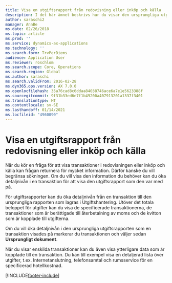 ```yaml
---
title: Visa en utgiftsrapport från redovisning eller inköp och källa
description: I det här ämnet beskrivs hur du visar den ursprungliga utgiftsrapporten som en transaktion visades på.
author: saraschi2
manager: AnnBe
ms.date: 02/26/2018
ms.topic: article
ms.prod: ''
ms.service: dynamics-ax-applications
ms.technology: ''
ms.search.form: TrvPerDiems
audience: Application User
ms.reviewer: roschlom
ms.search.scope: Core, Operations
ms.search.region: Global
ms.author: saraschi
ms.search.validFrom: 2016-02-28
ms.dyn365.ops.version: AX 7.0.0
ms.openlocfilehash: 35a76cad8c6ddaa84038746ace6a7e1e5623388f
ms.sourcegitcommit: 9f31b33ed6e7f1b49200a407913201a1337f3401
ms.translationtype: HT
ms.contentlocale: sv-SE
ms.lasthandoff: 01/14/2021
ms.locfileid: "4960090"
---
```

# <a name="view-an-expense-report-from-general-ledger-or-procurement-and-sourcing"></a>Visa en utgiftsrapport från redovisning eller inköp och källa

När du kör en fråga för att visa transaktioner i redovisningen eller inköp och källa kan frågan returnera för mycket information. Därför kanske du vill begränsa sökningen. Om du vill visa den information du behöver kan du öka detaljnivån i en transaktion för att visa den utgiftsrapport som den var med på.

För utgiftsrapporter kan du öka detaljnivån från en transaktion till den ursprungliga rapporten som lagras i Utgiftshantering. Utöver det totala beloppet för utgifter kan du visa de specificerade transaktionerna, de transaktioner som är berättigade till återbetalning av moms och de kvitton som är kopplade till utgifterna.

Om du vill öka detaljnivån i den ursprungliga utgiftsrapporten som en transaktion visades på markerar du transaktionen och väljer sedan **Ursprungligt dokument**.

När du visar enskilda transaktioner kan du även visa ytterligare data som är kopplade till en transaktion. Du kan till exempel visa en detaljerad lista över utgifter, t.ex. Internetanslutning, telefonsamtal och rumsservice för en specificerad hotellkostnad.


[!INCLUDE[footer-include](../includes/footer-banner.md)]